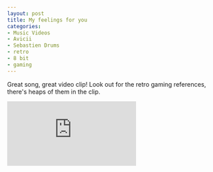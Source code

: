 ```yaml
---
layout: post
title: My feelings for you
categories:
- Music Videos
- Avicii
- Sebastien Drums
- retro
- 8 bit
- gaming
---
```

Great song, great video clip! Look out for the retro gaming references,
there's heaps of them in the clip.

<iframe src="http://www.youtube.com/embed/JqBklUSVKtY" frameborder="0" allowfullscreen></iframe>